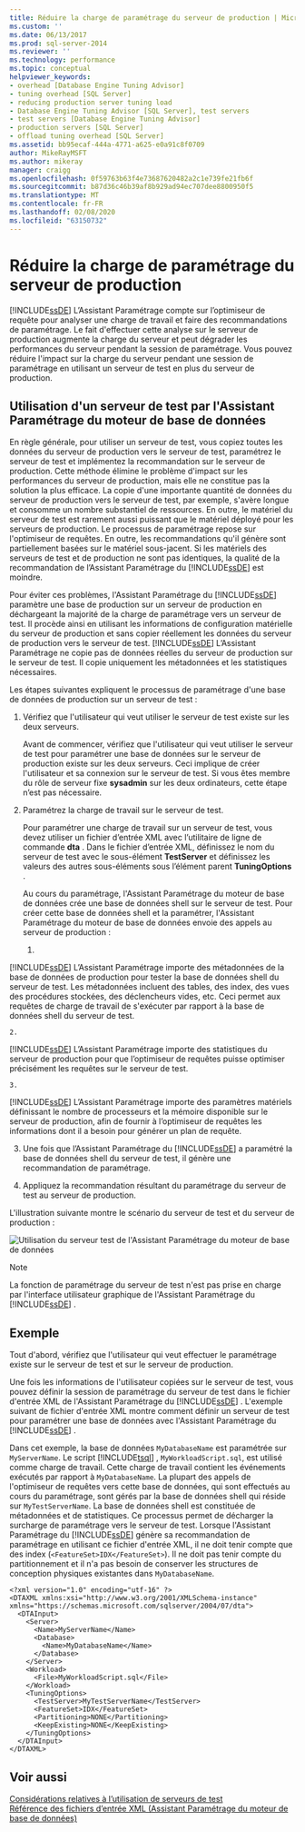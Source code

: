 ```yaml
---
title: Réduire la charge de paramétrage du serveur de production | Microsoft Docs
ms.custom: ''
ms.date: 06/13/2017
ms.prod: sql-server-2014
ms.reviewer: ''
ms.technology: performance
ms.topic: conceptual
helpviewer_keywords:
- overhead [Database Engine Tuning Advisor]
- tuning overhead [SQL Server]
- reducing production server tuning load
- Database Engine Tuning Advisor [SQL Server], test servers
- test servers [Database Engine Tuning Advisor]
- production servers [SQL Server]
- offload tuning overhead [SQL Server]
ms.assetid: bb95ecaf-444a-4771-a625-e0a91c8f0709
author: MikeRayMSFT
ms.author: mikeray
manager: craigg
ms.openlocfilehash: 0f59763b63f4e73687620482a2c1e739fe21fb6f
ms.sourcegitcommit: b87d36c46b39af8b929ad94ec707dee8800950f5
ms.translationtype: MT
ms.contentlocale: fr-FR
ms.lasthandoff: 02/08/2020
ms.locfileid: "63150732"
---
```

# <a name="reduce-the-production-server-tuning-load"></a>Réduire la charge de paramétrage du serveur de production
  
  [!INCLUDE[ssDE](../../../includes/ssde-md.md)] L’Assistant Paramétrage compte sur l’optimiseur de requête pour analyser une charge de travail et faire des recommandations de paramétrage. Le fait d'effectuer cette analyse sur le serveur de production augmente la charge du serveur et peut dégrader les performances du serveur pendant la session de paramétrage. Vous pouvez réduire l'impact sur la charge du serveur pendant une session de paramétrage en utilisant un serveur de test en plus du serveur de production.  
  
## <a name="how-database-engine-tuning-advisor-uses-a-test-server"></a>Utilisation d'un serveur de test par l'Assistant Paramétrage du moteur de base de données  
 En règle générale, pour utiliser un serveur de test, vous copiez toutes les données du serveur de production vers le serveur de test, paramétrez le serveur de test et implémentez la recommandation sur le serveur de production. Cette méthode élimine le problème d'impact sur les performances du serveur de production, mais elle ne constitue pas la solution la plus efficace. La copie d'une importante quantité de données du serveur de production vers le serveur de test, par exemple, s'avère longue et consomme un nombre substantiel de ressources. En outre, le matériel du serveur de test est rarement aussi puissant que le matériel déployé pour les serveurs de production. Le processus de paramétrage repose sur l'optimiseur de requêtes. En outre, les recommandations qu'il génère sont partiellement basées sur le matériel sous-jacent. Si les matériels des serveurs de test et de production ne sont pas identiques, la qualité de la recommandation de l’Assistant Paramétrage du [!INCLUDE[ssDE](../../../includes/ssde-md.md)] est moindre.  
  
 Pour éviter ces problèmes, l'Assistant Paramétrage du [!INCLUDE[ssDE](../../../includes/ssde-md.md)] paramètre une base de production sur un serveur de production en déchargeant la majorité de la charge de paramétrage vers un serveur de test. Il procède ainsi en utilisant les informations de configuration matérielle du serveur de production et sans copier réellement les données du serveur de production vers le serveur de test. 
  [!INCLUDE[ssDE](../../../includes/ssde-md.md)] L’Assistant Paramétrage ne copie pas de données réelles du serveur de production sur le serveur de test. Il copie uniquement les métadonnées et les statistiques nécessaires.  
  
 Les étapes suivantes expliquent le processus de paramétrage d'une base de données de production sur un serveur de test :  
  
1.  Vérifiez que l'utilisateur qui veut utiliser le serveur de test existe sur les deux serveurs.  
  
     Avant de commencer, vérifiez que l'utilisateur qui veut utiliser le serveur de test pour paramétrer une base de données sur le serveur de production existe sur les deux serveurs. Ceci implique de créer l'utilisateur et sa connexion sur le serveur de test. Si vous êtes membre du rôle de serveur fixe **sysadmin** sur les deux ordinateurs, cette étape n’est pas nécessaire.  
  
2.  Paramétrez la charge de travail sur le serveur de test.  
  
     Pour paramétrer une charge de travail sur un serveur de test, vous devez utiliser un fichier d’entrée XML avec l’utilitaire de ligne de commande **dta** . Dans le fichier d’entrée XML, définissez le nom du serveur de test avec le sous-élément **TestServer** et définissez les valeurs des autres sous-éléments sous l’élément parent **TuningOptions** .  
  
     Au cours du paramétrage, l'Assistant Paramétrage du moteur de base de données crée une base de données shell sur le serveur de test. Pour créer cette base de données shell et la paramétrer, l'Assistant Paramétrage du moteur de base de données envoie des appels au serveur de production :  
  
    1.  
  [!INCLUDE[ssDE](../../../includes/ssde-md.md)] L’Assistant Paramétrage importe des métadonnées de la base de données de production pour tester la base de données shell du serveur de test. Les métadonnées incluent des tables, des index, des vues des procédures stockées, des déclencheurs vides, etc. Ceci permet aux requêtes de charge de travail de s'exécuter par rapport à la base de données shell du serveur de test.  
  
    2.  
  [!INCLUDE[ssDE](../../../includes/ssde-md.md)] L’Assistant Paramétrage importe des statistiques du serveur de production pour que l’optimiseur de requêtes puisse optimiser précisément les requêtes sur le serveur de test.  
  
    3.  
  [!INCLUDE[ssDE](../../../includes/ssde-md.md)] L’Assistant Paramétrage importe des paramètres matériels définissant le nombre de processeurs et la mémoire disponible sur le serveur de production, afin de fournir à l’optimiseur de requêtes les informations dont il a besoin pour générer un plan de requête.  
  
3.  Une fois que l’Assistant Paramétrage du [!INCLUDE[ssDE](../../../includes/ssde-md.md)] a paramétré la base de données shell du serveur de test, il génère une recommandation de paramétrage.  
  
4.  Appliquez la recommandation résultant du paramétrage du serveur de test au serveur de production.  
  
 L'illustration suivante montre le scénario du serveur de test et du serveur de production :  
  
 ![Utilisation du serveur test de l'Assistant Paramétrage du moteur de base de données](../../database-engine/media/testsvr.gif "Utilisation du serveur test de l'Assistant Paramétrage du moteur de base de données")  
  
> [!NOTE]  
>  La fonction de paramétrage du serveur de test n'est pas prise en charge par l'interface utilisateur graphique de l'Assistant Paramétrage du [!INCLUDE[ssDE](../../../includes/ssde-md.md)] .  
  
## <a name="example"></a>Exemple  
 Tout d'abord, vérifiez que l'utilisateur qui veut effectuer le paramétrage existe sur le serveur de test et sur le serveur de production.  
  
 Une fois les informations de l'utilisateur copiées sur le serveur de test, vous pouvez définir la session de paramétrage du serveur de test dans le fichier d'entrée XML de l'Assistant Paramétrage du [!INCLUDE[ssDE](../../../includes/ssde-md.md)] . L'exemple suivant de fichier d'entrée XML montre comment définir un serveur de test pour paramétrer une base de données avec l'Assistant Paramétrage du [!INCLUDE[ssDE](../../../includes/ssde-md.md)] .  
  
 Dans cet exemple, la base de données `MyDatabaseName` est paramétrée sur `MyServerName`. Le script [!INCLUDE[tsql](../../includes/tsql-md.md)] , `MyWorkloadScript.sql`, est utilisé comme charge de travail. Cette charge de travail contient les événements exécutés par rapport à `MyDatabaseName`. La plupart des appels de l'optimiseur de requêtes vers cette base de données, qui sont effectués au cours du paramétrage, sont gérés par la base de données shell qui réside sur `MyTestServerName`. La base de données shell est constituée de métadonnées et de statistiques. Ce processus permet de décharger la surcharge de paramétrage vers le serveur de test. Lorsque l'Assistant Paramétrage du [!INCLUDE[ssDE](../../../includes/ssde-md.md)] génère sa recommandation de paramétrage en utilisant ce fichier d'entrée XML, il ne doit tenir compte que des index (`<FeatureSet>IDX</FeatureSet>`). Il ne doit pas tenir compte du partitionnement et il n'a pas besoin de conserver les structures de conception physiques existantes dans `MyDatabaseName`.  
  
```  
<?xml version="1.0" encoding="utf-16" ?>  
<DTAXML xmlns:xsi="http://www.w3.org/2001/XMLSchema-instance" xmlns="https://schemas.microsoft.com/sqlserver/2004/07/dta">  
  <DTAInput>  
    <Server>  
      <Name>MyServerName</Name>  
      <Database>  
        <Name>MyDatabaseName</Name>  
      </Database>  
    </Server>  
    <Workload>  
      <File>MyWorkloadScript.sql</File>  
    </Workload>  
    <TuningOptions>  
      <TestServer>MyTestServerName</TestServer>  
      <FeatureSet>IDX</FeatureSet>  
      <Partitioning>NONE</Partitioning>  
      <KeepExisting>NONE</KeepExisting>  
    </TuningOptions>  
  </DTAInput>  
</DTAXML>  
```  
  
## <a name="see-also"></a>Voir aussi  
 [Considérations relatives à l’utilisation de serveurs de test](considerations-for-using-test-servers.md)   
 [Référence des fichiers d’entrée XML &#40;Assistant Paramétrage du moteur de base de données&#41;](database-engine-tuning-advisor.md)  
  
  
